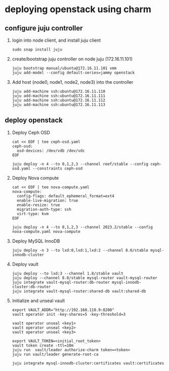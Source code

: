 # deploying openstack using charm

## configure juju controller

1. login into node client, and install juju client

       sudo snap install juju

2. create/bootstrap juju controller on node juju (172.16.11.101)

       juju bootstrap manual/ubuntu@172.16.11.101 vmm
       juju add-model --config default-series=jammy openstack

3. Add host (node0, node1, node2, node3) into the controller

       juju add-machine ssh:ubuntu@172.16.11.110
       juju add-machine ssh:ubuntu@172.16.11.111
       juju add-machine ssh:ubuntu@172.16.11.112
       juju add-machine ssh:ubuntu@172.16.11.113


## deploy openstack
1. Deploy Ceph OSD

       cat << EOF | tee ceph-osd.yaml
       ceph-osd:
         osd-devices: /dev/vdb /dev/vdc
       EOF

       juju deploy -n 4 --to 0,1,2,3 --channel reef/stable --config ceph-osd.yaml --constraints ceph-osd

2. Deploy Nova compute

       cat << EOF | tee nova-compute.yaml
       nova-compute:
         config-flags: default_ephemeral_format=ext4
         enable-live-migration: true
         enable-resize: true
         migration-auth-type: ssh
         virt-type: kvm
       EOF

       juju deploy -n 4 --to 0,1,2,3 --channel 2023.2/stable --config nova-compute.yaml nova-compute

3. Deploy MySQL InnoDB

       juju deploy -n 3 --to lxd:0,lxd:1,lxd:2 --channel 8.0/stable mysql-innodb-cluster

4. Deploy vault

       juju deploy --to lxd:3 --channel 1.8/stable vault
       juju deploy --channel 8.0/stable mysql-router vault-mysql-router
       juju integrate vault-mysql-router:db-router mysql-innodb-cluster:db-router
       juju integrate vault-mysql-router:shared-db vault:shared-db
            
5. Initialize and unseal vault

       export VAULT_ADDR="http://192.168.110.9:8200"
       vault operator init -key-shares=5 -key-threshold=3

       vault operator unseal <key1>
       vault operator unseal <key2>
       vault operator unseal <key3>

       export VAULT_TOKEN=<initial_root_token>
       vault token create -ttl=10m
       juju run  vault/leader authorize-charm token=<token>
       juju run vault/leader generate-root-ca

       juju integrate mysql-innodb-cluster:certificates vault:certificates